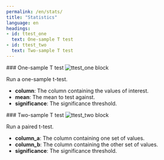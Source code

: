 ```yaml
---
permalink: /en/stats/
title: "Statistics"
language: en
headings:
- id: ttest_one
  text: One-sample T test
- id: ttest_two
  text: Two-sample T test
---
```


<div id="ttest_one" markdown="1">
### One-sample T test

<img class="block" src="{{ 'en/stats/ttest_one.svg' | relative_url }}" alt="ttest_one block"/>

Run a one-sample t-test.

- **column**: The column containing the values of interest.
- **mean**: The mean to test against.
- **significance**: The significance threshold.
</div>

<div id="ttest_two" markdown="1">
### Two-sample T test

<img class="block" src="{{ 'en/stats/ttest_two.svg' | relative_url }}" alt="ttest_two block"/>

Run a paired t-test.

- **column_a**: The column containing one set of values.
- **column_b**: The column containing the other set of values.
- **significance**: The significance threshold.
</div>

